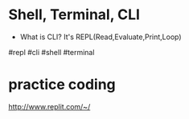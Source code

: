 # Shell, Terminal, CLI

* What is CLI? It's REPL(Read,Evaluate,Print,Loop)








#repl #cli #shell #terminal

# practice coding 
http://www.replit.com/~/          
